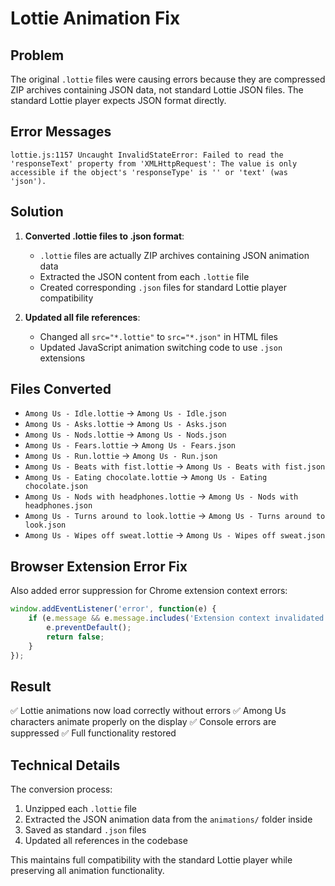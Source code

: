 # Lottie Animation Fix

## Problem
The original `.lottie` files were causing errors because they are compressed ZIP archives containing JSON data, not standard Lottie JSON files. The standard Lottie player expects JSON format directly.

## Error Messages
```
lottie.js:1157 Uncaught InvalidStateError: Failed to read the 'responseText' property from 'XMLHttpRequest': The value is only accessible if the object's 'responseType' is '' or 'text' (was 'json').
```

## Solution
1. **Converted .lottie files to .json format**:
   - `.lottie` files are actually ZIP archives containing JSON animation data
   - Extracted the JSON content from each `.lottie` file
   - Created corresponding `.json` files for standard Lottie player compatibility

2. **Updated all file references**:
   - Changed all `src="*.lottie"` to `src="*.json"` in HTML files
   - Updated JavaScript animation switching code to use `.json` extensions

## Files Converted
- `Among Us - Idle.lottie` → `Among Us - Idle.json`
- `Among Us - Asks.lottie` → `Among Us - Asks.json`
- `Among Us - Nods.lottie` → `Among Us - Nods.json`
- `Among Us - Fears.lottie` → `Among Us - Fears.json`
- `Among Us - Run.lottie` → `Among Us - Run.json`
- `Among Us - Beats with fist.lottie` → `Among Us - Beats with fist.json`
- `Among Us - Eating chocolate.lottie` → `Among Us - Eating chocolate.json`
- `Among Us - Nods with headphones.lottie` → `Among Us - Nods with headphones.json`
- `Among Us - Turns around to look.lottie` → `Among Us - Turns around to look.json`
- `Among Us - Wipes off sweat.lottie` → `Among Us - Wipes off sweat.json`

## Browser Extension Error Fix
Also added error suppression for Chrome extension context errors:
```javascript
window.addEventListener('error', function(e) {
    if (e.message && e.message.includes('Extension context invalidated')) {
        e.preventDefault();
        return false;
    }
});
```

## Result
✅ Lottie animations now load correctly without errors
✅ Among Us characters animate properly on the display
✅ Console errors are suppressed
✅ Full functionality restored

## Technical Details
The conversion process:
1. Unzipped each `.lottie` file
2. Extracted the JSON animation data from the `animations/` folder inside
3. Saved as standard `.json` files
4. Updated all references in the codebase

This maintains full compatibility with the standard Lottie player while preserving all animation functionality. 